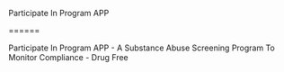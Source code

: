 Participate In Program APP

======

Participate In Program APP - A Substance Abuse Screening Program To Monitor Compliance - Drug Free

